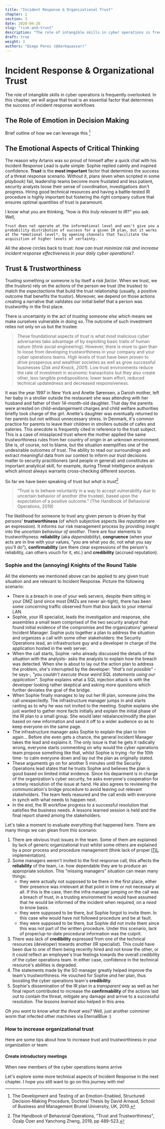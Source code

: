 ```yaml
---
title: "Incident Response & Organizational Trust"
chapter: 1
section: 3
date: 2020-04-26
slug: "risk-and-trust"
description: "The role of intangible skills in cyber operations is frequently overlooked. In this chapter, we will argue that trust is an essential factor that determines the success of incident response workflows"
draft: true
weight: 3
authors: "Diego Perez (@darkquassar)"
---
```


# Incident Response & Organizational Trust
The role of intangible skills in cyber operations is frequently overlooked. In this chapter, we will argue that trust is an essential factor that determines the success of incident response workflows

## The Role of Emotion in Decision Making

Brief outline of how we can leverage this [^EmotionAndSDM]

## The Emotional Aspects of Critical Thinking

The reason why Artanis was so proud of himself after a quick chat with his Incident Response Lead is quite simple: Sophie replied calmly and inspired confidence. **Trust** is the **most important** factor that determines the success of a threat response scenario. Without it, plans (even when scripted in some *playbook*) fail, leadership teams become more frustated and less patient, security analysts loose their sense of coordination, investigations don't progress. Hiring good technical resources and having a battle-tested IR procedure is highly important but fostering the right company culture that ensures optimal quantities of trust is paramount.

I know what you are thinking, *"how is this truly relevant to IR?"* you ask. Well,

```{note}
Trust does not operate at the informational level and won't give you a probability distribution of success for a given IR plan, but it works at the *emotional level*, by opening channels that facilitate the acquisition of higher levels of certainty.
```

All the above circles back to trust: *how can trust minimize risk and increase incident response effectiveness in your daily cyber operations?*. 

## Trust & Trustworthiness
Trusting something or someone is by itself a *risk factor*. When we trust, we (the *trustors*) rely on the actions of the person we trust (the *trustee*) to match the *expectactions* that build the trust relationship (usually, a positive outcome that benefits the trustor). Moreover, we depend on those actions creating a narrative that validates our initial belief that a person was trustworthy in the first place. 

There is uncertainty in the act of *trusting someone else* which means we make ourselves vulnerable in doing so. The outcome of such investment relies not only on us but the trustee.

> These foundational aspects of *trust* is what most malicious cyber adversaries take advantage of by exploiting basic traits of human nature (think social engineering). However, there is more to gain than to loose from developing trustworthiness in your company and your cyber operations teams. High levels of trust have been proven to drive prosperous and wealthier societies as well as grow successful businesses (*Zak  and  Knack, 2001*). Low trust environments reduce the rate of investment in economic transactions but they also create other, less tangible predispositions: lower team effort, reduced technical updatedness and decreased responsiveness. 

It was the year 1997 in New York and Anette Sørensen, a Danish mother, left her baby in a stroller outside the restaurant she was attending with her husband and father of their 14-month-old daughter. That day the parents were arrested on child-endangerment charges and child welfare authorities briefly took charge of the girl. Anette's daughter was eventually returned to her parents but not without unnecessary stress. In Denmark, it's common practice for parents to leave their children in strollers outside of cafes and eateries. This anecdote is frequently cited in reference to the trust subject. This is a case of missplaced trust where the mother applied the same trustworthiness rules from her country of origin in an unknown environment. She is, of course, not to blame, but the situation exemplifies one of the undesirable outcomes of trust. The ability to read our surroundings and extract meaningful data from our context to inform our *trust* decisions matter to security practitioners (and people in general) and constitutes an important analytical skill, for example, during Threat Intelligence analysis which almost always warrants cross-checking different sources. 

So far we have been speaking of trust but *what is trust*[^BehavioralOperations]


> “Trust is to behave voluntarily in a way to accept vulnerability due to uncertain behavior of another (the trustee), based upon the  expectation of a positive outcome.” (The Handbook of Behavioral Operations, 2019)


The likelihood for someone to trust any given person is driven by that persons' **trustworthiness** (of which subjective aspects like *reputation* are an expression). It informs our risk management process by providing insight into the *uncertain behaviour of another*. 
There are four elements to trustworthyness: **reliability** (aka *dependability*), **congruence** (when your acts are in line with your values, "you are what you do, not what you say you'll do"), **confirmability** (are there clear expressions of the person's reliability, can others vouch for it, etc.) and **credibility** (accrued reputation).

### Sophie and the (annoying) Knights of the Round Table

All the elements we mentioned above can be applied to any given trust situation and are relevant to Incident Response. Picture the following scenario:

* There is a breach in one of your web servers, despite them sitting in your DMZ (and since most DMZs are never air-tight), there has been some concerning traffic observed from that box back to your internal LAN.
* Sophie, your IR specialist, leads the investigation and response, she assembles a small team comprised of the two security analyst that found initial evidence of the compromise and the organizations' general Incident Manager. Sophie puts together a plan to address the situation and organizes a call with some other stakeholders: the Security Operations lead, an infrastructure guy and a developer in charge of the application hosted in the web server. 
* When the call starts, Sophie -who already discussed the details of the situation with the analysts- asks the analysts to explain how the breach was detected. When she is about to lay out the action plan to address the problem, she's interrupted by the developer: *"that's not possible"* -he says-, *"you couldn't execute those weird SQL statements using our application"*. Sophie explains what a SQL injection attack is with the developer looking rather skeptical and asking more questions which further deviates the goal of the bridge. 
* When Sophie finally manages to lay out her IR plan, someone joins the call unexpectedly. The infrastructure manager jumps in and starts ranting as to why he was not invited to the meeting. Sophie explains she just wanted to gather more facts initially and explain the initial phase of the IR plan to a small group. She would later rebalance/modify the plan based on new information and send it off to a wider audience so as to keep everyone on the same page. 
* The infrastructure manager asks Sophie to explain the plan to him again... Before she even gets a chance, the general Incident Manager takes the lead and explains it. The only issue is that he gets it radically wrong, everyone starts commenting on why would the cyber operations team propose something like that, whilst Sophie is trying -for the 10th time- to calm everyone down and lay out the plan as originally stated.
* These arguments go on for another 5 minutes until the Security Operations lead states that he trusts Sophie and believes the plan is good based on limited initial evidence. Since his deparment is in charge of the organization's cyber security, he asks everyone's cooperation for a timely resolution of the issue at hand. He also agrees to reviewing the communication's bridge procedure to avoid leaving out relevant stakeholders. The team feels reasured and the call ends with everyone in synch with what needs to happen next.
* In the end, the IR workflow progress to a successful resolution that satisfies the business needs. A lessons learned session is held and the final report shared among the stakeholders.

Let's take a moment to evaluate everything that happened here. There are many things we can glean from this scenario: 

1. There are obvious trust issues in the team. Some of them are explained by lack of generic organizational trust whilst some others are explained by a poor process and procedure management (think lack of proper [ITIL](https://en.wikipedia.org/wiki/ITIL) implementation). 
2. Some managers weren't invited to the first response call, this affects the **reliability** of the team, i.e. how dependable they are to produce an appropriate solution. This "missing managers" situation can mean many things: 
    * they were actually not supposed to be there in the first place, either their presence was irrelevant at that point in time or not necessary at all. If this is the case, then the infra manager jumping on the call was a breach of trust, in a trusting environment he would have assumed that he would be informed of the incident when required, on a *need to know* basis.
    * they were supposed to be there, but Sophie forgot to invite them. In this case whe would have not followed procedure and be at fault.
    * they were supposed to be there, but Sophie did not invite them since this was not part of the written procedure. Under this scenario, lack of proper/up-to-date procedural information was the culprit.
3. There was lack of **credibility** expressed from one of the technical resources (developer) towards another (IR specialist). This could have been due to one of them being recently hired and not know the other, or it could reflect an employee's true feelings towards the overall credibility of the cyber operations team. In either case, confidence in the technical resource's abilities is degraded.
4. The statements made by the SO manager greatly helped improve the team's trustworthiness. He vouched for Sophie *and* her plan, thus boosting the cyber operations team's **credibility**.
5. Sophie's dissemination of the IR plan in a *transparent way* as well as her final report contributed to increase the **confirmability** of the actions laid out to contain the threat, mitigate any damage and arrive to a successful resolution. The *lessons learned* also helped in this area.

*Oh you want to know what the threat was?* Well, just another coinminer worm that infected other machines via EternalBlue :)

### How to increase organizational trust

Here are some tips about how to increase trust and trustworthiness in your organization or team:

#### Create introductory meetings
When new members of the cyber operations teams arrive



Let's explore some more technical aspects of Incident Response in the next chapter. I hope you still want to go on this journey with me!

[^BehavioralOperations]: The Handbook of Behavioral Operations, "Trust and Trustworthiness", Özalp Özer and Yanchong Zheng, 2019, pp 489-523.
[^EmotionAndSDM]: The Development and Testing of an Emotion-Enabled, Structured Decision-Making Procedure, Doctoral Thesis by David Arnaud, School of Business and Management Brunel University, UK, 2010.

